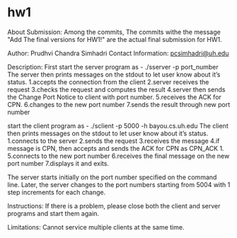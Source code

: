 # hw1
About Submission:
Among the commits, The commits withe the message "Add The final versions for HW1!" are the actual final submission for HW1.

Author: Prudhvi Chandra Simhadri
Contact Information: pcsimhadri@uh.edu

Description:
First start the server program as - ./sserver -p port_number
The server then prints messages on the stdout to let user know about it’s status.
1.accepts the connection from the client
2.server receives the request
3.checks the request and computes the result
4.server then sends the Change Port Notice to client with port number.
5.receives the ACK for CPN.
6.changes to the new port number
7.sends the result through new port number

start the client program as - ./sclient -p 5000 -h bayou.cs.uh.edu
The client then prints messages on the stdout to let user know about it’s status.
1.connects to the server
2.sends the request
3.receives the message
4.if message is CPN, then accepts and sends the ACK for CPN as CPN_ACK 1.
5.connects to the new port number
6.receives the final message on the new port number
7.displays it and exits.

The server starts initially on the port number specified on the command line. Later, the server changes to the port numbers starting from 5004 with 1 step increments for each change.

Instructions: If there is a problem, please close both the client and server programs and start them again.
 
Limitations: Cannot service multiple clients at the same time.   
